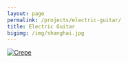 ```yaml
---
layout: page
permalink: /projects/electric-guitar/
title: Electric Guitar
bigimg: /img/shanghai.jpg
---
```


[![Crepe](https://s3-media3.fl.yelpcdn.com/bphoto/cQ1Yoa75m2yUFFbY2xwuqw/348s.jpg)](https://s3-media3.fl.yelpcdn.com/bphoto/cQ1Yoa75m2yUFFbY2xwuqw/348s.jpg)

<div width="100%" aligh="middle">
    <script src="https://embed.github.com/view/3d/elizhyu/elizhyu.github.io/master/model/electric-guitar/body.stl"></script>
</div>